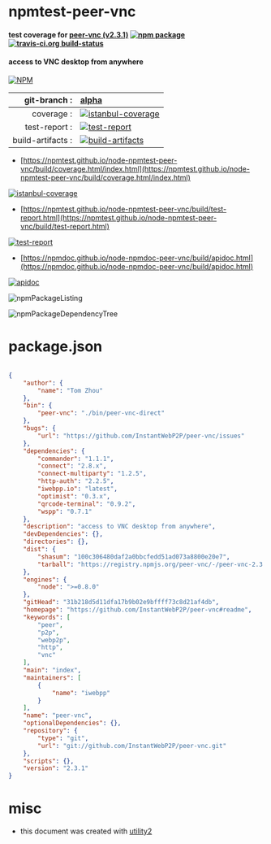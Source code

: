 # npmtest-peer-vnc

#### test coverage for  [peer-vnc (v2.3.1)](https://github.com/InstantWebP2P/peer-vnc#readme)  [![npm package](https://img.shields.io/npm/v/npmtest-peer-vnc.svg?style=flat-square)](https://www.npmjs.org/package/npmtest-peer-vnc) [![travis-ci.org build-status](https://api.travis-ci.org/npmtest/node-npmtest-peer-vnc.svg)](https://travis-ci.org/npmtest/node-npmtest-peer-vnc)

#### access to VNC desktop from anywhere

[![NPM](https://nodei.co/npm/peer-vnc.png?downloads=true&downloadRank=true&stars=true)](https://www.npmjs.com/package/peer-vnc)

| git-branch : | [alpha](https://github.com/npmtest/node-npmtest-peer-vnc/tree/alpha)|
|--:|:--|
| coverage : | [![istanbul-coverage](https://npmtest.github.io/node-npmtest-peer-vnc/build/coverage.badge.svg)](https://npmtest.github.io/node-npmtest-peer-vnc/build/coverage.html/index.html)|
| test-report : | [![test-report](https://npmtest.github.io/node-npmtest-peer-vnc/build/test-report.badge.svg)](https://npmtest.github.io/node-npmtest-peer-vnc/build/test-report.html)|
| build-artifacts : | [![build-artifacts](https://npmtest.github.io/node-npmtest-peer-vnc/glyphicons_144_folder_open.png)](https://github.com/npmtest/node-npmtest-peer-vnc/tree/gh-pages/build)|

- [https://npmtest.github.io/node-npmtest-peer-vnc/build/coverage.html/index.html](https://npmtest.github.io/node-npmtest-peer-vnc/build/coverage.html/index.html)

[![istanbul-coverage](https://npmtest.github.io/node-npmtest-peer-vnc/build/screenCapture.buildCi.browser.%252Ftmp%252Fbuild%252Fcoverage.lib.html.png)](https://npmtest.github.io/node-npmtest-peer-vnc/build/coverage.html/index.html)

- [https://npmtest.github.io/node-npmtest-peer-vnc/build/test-report.html](https://npmtest.github.io/node-npmtest-peer-vnc/build/test-report.html)

[![test-report](https://npmtest.github.io/node-npmtest-peer-vnc/build/screenCapture.buildCi.browser.%252Ftmp%252Fbuild%252Ftest-report.html.png)](https://npmtest.github.io/node-npmtest-peer-vnc/build/test-report.html)

- [https://npmdoc.github.io/node-npmdoc-peer-vnc/build/apidoc.html](https://npmdoc.github.io/node-npmdoc-peer-vnc/build/apidoc.html)

[![apidoc](https://npmdoc.github.io/node-npmdoc-peer-vnc/build/screenCapture.buildCi.browser.%252Ftmp%252Fbuild%252Fapidoc.html.png)](https://npmdoc.github.io/node-npmdoc-peer-vnc/build/apidoc.html)

![npmPackageListing](https://npmtest.github.io/node-npmtest-peer-vnc/build/screenCapture.npmPackageListing.svg)

![npmPackageDependencyTree](https://npmtest.github.io/node-npmtest-peer-vnc/build/screenCapture.npmPackageDependencyTree.svg)



# package.json

```json

{
    "author": {
        "name": "Tom Zhou"
    },
    "bin": {
        "peer-vnc": "./bin/peer-vnc-direct"
    },
    "bugs": {
        "url": "https://github.com/InstantWebP2P/peer-vnc/issues"
    },
    "dependencies": {
        "commander": "1.1.1",
        "connect": "2.8.x",
        "connect-multiparty": "1.2.5",
        "http-auth": "2.2.5",
        "iwebpp.io": "latest",
        "optimist": "0.3.x",
        "qrcode-terminal": "0.9.2",
        "wspp": "0.7.1"
    },
    "description": "access to VNC desktop from anywhere",
    "devDependencies": {},
    "directories": {},
    "dist": {
        "shasum": "100c306480daf2a0bbcfedd51ad073a8800e20e7",
        "tarball": "https://registry.npmjs.org/peer-vnc/-/peer-vnc-2.3.1.tgz"
    },
    "engines": {
        "node": ">=0.8.0"
    },
    "gitHead": "31b218d5d11dfa17b9b02e9bffff73c8d21af4db",
    "homepage": "https://github.com/InstantWebP2P/peer-vnc#readme",
    "keywords": [
        "peer",
        "p2p",
        "webp2p",
        "http",
        "vnc"
    ],
    "main": "index",
    "maintainers": [
        {
            "name": "iwebpp"
        }
    ],
    "name": "peer-vnc",
    "optionalDependencies": {},
    "repository": {
        "type": "git",
        "url": "git://github.com/InstantWebP2P/peer-vnc.git"
    },
    "scripts": {},
    "version": "2.3.1"
}
```



# misc
- this document was created with [utility2](https://github.com/kaizhu256/node-utility2)
